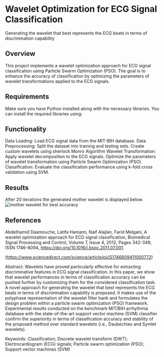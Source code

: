 # Wavelet Optimization for ECG Signal Classification
Generating the wavelet that best represents the ECG beats in terms of discrimination capability 

## Overview

This project implements a wavelet optimization approach for ECG signal classification using Particle Swarm Optimization (PSO). The goal is to enhance the accuracy of classification by optimizing the parameters of wavelet transformations applied to the ECG signals.

## Requirements

Make sure you have Python installed along with the necessary libraries. You can install the required libraries using:

## Functionality
Data Loading: Load ECG signal data from the MIT-BIH database.
Data Preprocessing: Split the dataset into training and testing sets.
Create custom wavelets using sherlock Monro Algorithm 
Wavelet Transformation: Apply wavelet decomposition to the ECG signals.
Optimize the parameters of wavelet transformation using Particle Swarm Optimization (PSO).
Classification: Evaluate the classification performance using k-fold cross validation using SVM.

## Results
After 20 iterations the generated mother wavelet is displayed below.
![mother wavelet for best accuracy](https://github.com/user-attachments/assets/01893bd9-da62-40da-9d39-19a5897f62b1)

## References
Abdelhamid Daamouche, Latifa Hamami, Naif Alajlan, Farid Melgani,
A wavelet optimization approach for ECG signal classification,
Biomedical Signal Processing and Control, 
Volume 7, Issue 4,
2012,
Pages 342-349,
ISSN 1746-8094,
https://doi.org/10.1016/j.bspc.2011.07.001.

(https://www.sciencedirect.com/science/article/pii/S1746809411000772)

Abstract: Wavelets have proved particularly effective for extracting discriminative features in ECG signal classification. In this paper, we show that wavelet performances in terms of classification accuracy can be pushed further by customizing them for the considered classification task. A novel approach for generating the wavelet that best represents the ECG beats in terms of discrimination capability is proposed. It makes use of the polyphase representation of the wavelet filter bank and formulates the design problem within a particle swarm optimization (PSO) framework. Experimental results conducted on the benchmark MIT/BIH arrhythmia database with the state-of-the-art support vector machine (SVM) classifier confirm the superiority in terms of classification accuracy and stability of the proposed method over standard wavelets (i.e., Daubechies and Symlet wavelets).

Keywords: Classification; Discrete wavelet transform (DWT); Electrocardiogram (ECG) signals; Particle swarm optimization (PSO); Support vector machines (SVM)
